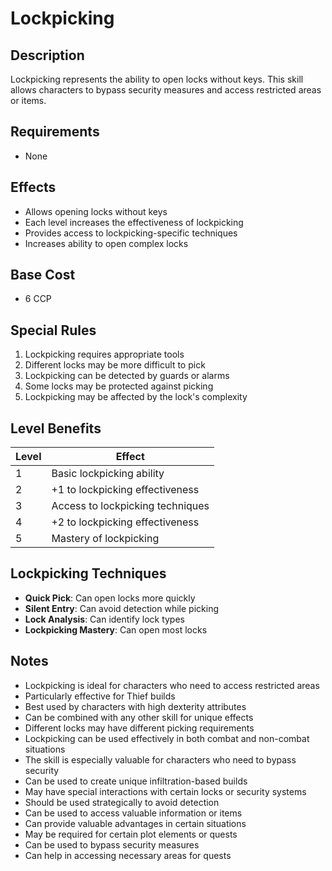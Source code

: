 # Lockpicking

## Description
Lockpicking represents the ability to open locks without keys. This skill allows characters to bypass security measures and access restricted areas or items.

## Requirements
- None

## Effects
- Allows opening locks without keys
- Each level increases the effectiveness of lockpicking
- Provides access to lockpicking-specific techniques
- Increases ability to open complex locks

## Base Cost
- 6 CCP

## Special Rules
1. Lockpicking requires appropriate tools
2. Different locks may be more difficult to pick
3. Lockpicking can be detected by guards or alarms
4. Some locks may be protected against picking
5. Lockpicking may be affected by the lock's complexity

## Level Benefits
| Level | Effect |
|-------|--------|
| 1 | Basic lockpicking ability |
| 2 | +1 to lockpicking effectiveness |
| 3 | Access to lockpicking techniques |
| 4 | +2 to lockpicking effectiveness |
| 5 | Mastery of lockpicking |

## Lockpicking Techniques
- **Quick Pick**: Can open locks more quickly
- **Silent Entry**: Can avoid detection while picking
- **Lock Analysis**: Can identify lock types
- **Lockpicking Mastery**: Can open most locks

## Notes
- Lockpicking is ideal for characters who need to access restricted areas
- Particularly effective for Thief builds
- Best used by characters with high dexterity attributes
- Can be combined with any other skill for unique effects
- Different locks may have different picking requirements
- Lockpicking can be used effectively in both combat and non-combat situations
- The skill is especially valuable for characters who need to bypass security
- Can be used to create unique infiltration-based builds
- May have special interactions with certain locks or security systems
- Should be used strategically to avoid detection
- Can be used to access valuable information or items
- Can provide valuable advantages in certain situations
- May be required for certain plot elements or quests
- Can be used to bypass security measures
- Can help in accessing necessary areas for quests 